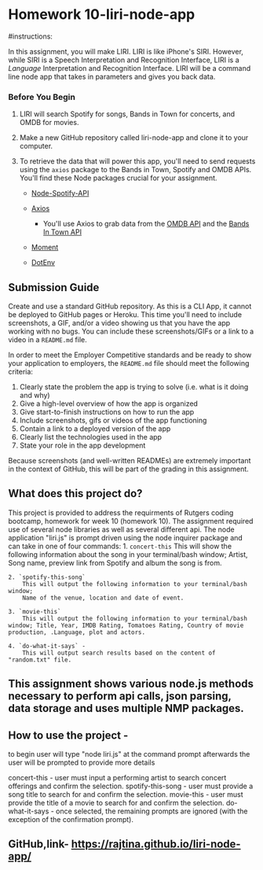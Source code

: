 # Homework 10-liri-node-app

#instructions:

In this assignment, you will make LIRI. LIRI is like iPhone's SIRI. However, while SIRI is a Speech Interpretation and Recognition Interface, LIRI is a _Language_ Interpretation and Recognition Interface. LIRI will be a command line node app that takes in parameters and gives you back data.

### Before You Begin

1. LIRI will search Spotify for songs, Bands in Town for concerts, and OMDB for movies.

2. Make a new GitHub repository called liri-node-app and clone it to your computer.

3. To retrieve the data that will power this app, you'll need to send requests using the `axios` package to the Bands in Town, Spotify and OMDB APIs. You'll find these Node packages crucial for your assignment.

   * [Node-Spotify-API](https://www.npmjs.com/package/node-spotify-api)

   * [Axios](https://www.npmjs.com/package/axios)

     * You'll use Axios to grab data from the [OMDB API](http://www.omdbapi.com) and the [Bands In Town API](http://www.artists.bandsintown.com/bandsintown-api)

   * [Moment](https://www.npmjs.com/package/moment)

   * [DotEnv](https://www.npmjs.com/package/dotenv)
   
## Submission Guide

Create and use a standard GitHub repository. As this is a CLI App, it cannot be deployed to GitHub pages or Heroku. This time you'll need to include screenshots, a GIF, and/or a video showing us that you have the app working with no bugs. You can include these screenshots/GIFs or a link to a video in a `README.md` file.

In order to meet the Employer Competitive standards and be ready to show your application to employers, the `README.md` file should meet the following criteria:

1. Clearly state the problem the app is trying to solve (i.e. what is it doing and why)
2. Give a high-level overview of how the app is organized
3. Give start-to-finish instructions on how to run the app
4. Include screenshots, gifs or videos of the app functioning
5. Contain a link to a deployed version of the app
6. Clearly list the technologies used in the app
7. State your role in the app development

Because screenshots (and well-written READMEs) are extremely important in the context of GitHub, this will be part of the grading in this assignment.



## What does this project do?

This project is provided to address the requirments of Rutgers coding bootcamp, homework for week 10 (homework 10).
The assignment required use of several node libraries as well as several different api.
The node application "liri.js" is prompt driven using the node inquirer package and can take in one of four commands:
    1. `concert-this`
        This will show the following information about the song in your terminal/bash window;  Artist, Song name, preview link from Spotify and album the song is from.

    2. `spotify-this-song`
        This will output the following information to your terminal/bash window; 
        Name of the venue, location and date of event.

    3. `movie-this`
        This will output the following information to your terminal/bash window; Title, Year, IMDB Rating, Tomatoes Rating, Country of movie production, .Language, plot and actors.

    4. `do-what-it-says` - 
        This will output search results based on the content of "random.txt" file.

## This assignment shows various node.js methods necessary to perform api calls, json parsing, data storage and uses multiple NMP packages.

## How to use the project -

to begin user will type "node liri.js" at the command prompt
afterwards the user will be prompted to provide more details

concert-this - user must input a performing artist to search concert offerings and confirm the selection.
spotify-this-song - user must provide a song title to search for and confirm the selection.
movie-this - user must provide the title of a movie to search for and confirm the selection.
do-what-it-says - once selected, the remaining prompts are ignored (with the exception of the confirmation prompt).


## GitHub,link- https://rajtina.github.io/liri-node-app/